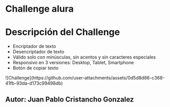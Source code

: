 <h1>Challenge alura</h1>


<h1>Descripción del Challenge</h1>
<ul>
  <li>Encriptador de texto</li>
  <li>Desencriptador de texto</li>
  <li>Válido solo con minúsculas, sin acentos y sin caracteres especiales</li>
  <li>Responsivo en 3 versiones: Desktop, Tablet, Smartphone</li>
  <li>Botón de copiar texto</li>
</ul>
![Challenge](https://github.com/user-attachments/assets/0d5d8d86-c368-41fb-93da-d173c99498db)

<h2> Autor: <span>Juan Pablo Cristancho Gonzalez</span></h2>
